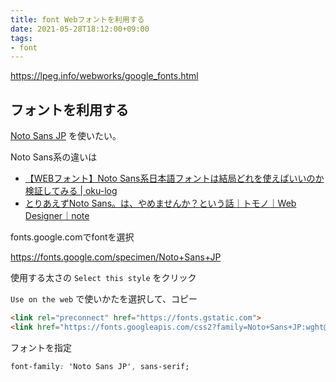 ```yaml
---
title: font Webフォントを利用する
date: 2021-05-28T18:12:00+09:00
tags:
- font
---
```


<https://lpeg.info/webworks/google_fonts.html>

## フォントを利用する

[Noto Sans JP](note/Noto%20Sans%20JP.md) を使いたい。

Noto Sans系の違いは

* [【WEBフォント】Noto Sans系日本語フォントは結局どれを使えばいいのか検証してみる | oku-log](https://oku-log.com/blog/noto-sans/)
* [とりあえずNoto Sans。は、やめませんか？という話｜トモノ｜Web Designer｜note](https://note.com/minamotono/n/n765d41581136)

fonts.google.comでfontを選択

<https://fonts.google.com/specimen/Noto+Sans+JP>

使用する太さの `Select this style` をクリック

`Use on the web` で使いかたを選択して、コピー

````html
<link rel="preconnect" href="https://fonts.gstatic.com">  
<link href="https://fonts.googleapis.com/css2?family=Noto+Sans+JP:wght@100&display=swap" rel="stylesheet">
````

フォントを指定

````css
font-family: 'Noto Sans JP', sans-serif;
````
